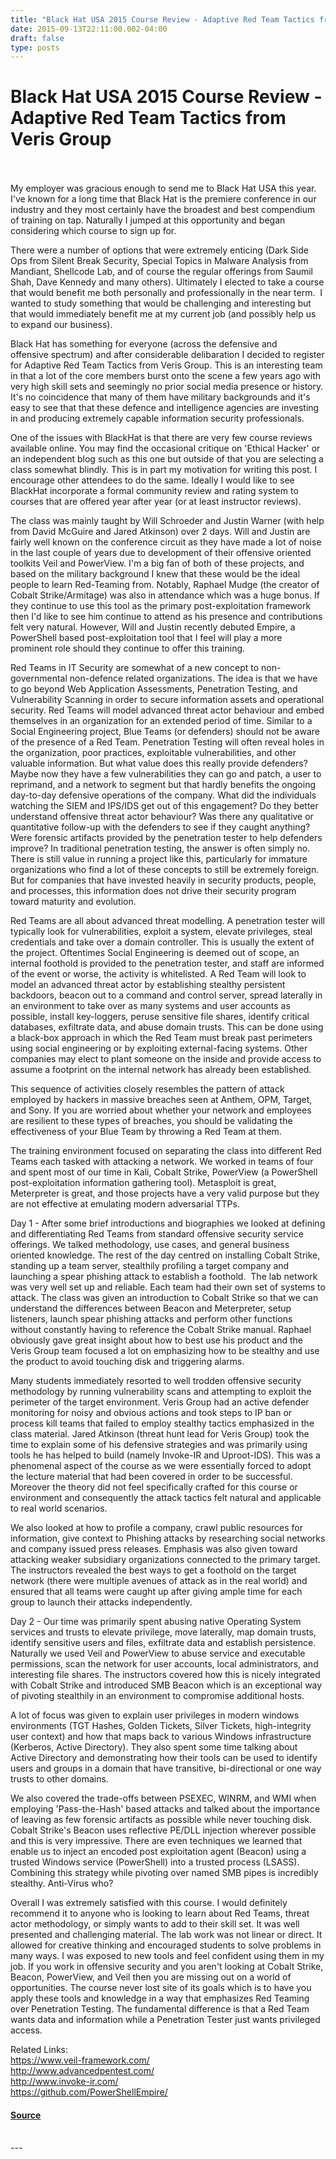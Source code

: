 ```yaml
---
title: "Black Hat USA 2015 Course Review - Adaptive Red Team Tactics from Veris Group"
date: 2015-09-13T22:11:00.002-04:00
draft: false
type: posts
---
```

# Black Hat USA 2015 Course Review - Adaptive Red Team Tactics from Veris Group

<br/>

<br/>
My employer was gracious enough to send me to Black Hat USA this year. I've known for a long time that Black Hat is the premiere conference in our industry and they most certainly have the broadest and best compendium of training on tap. Naturally I jumped at this opportunity and began considering which course to sign up for.   
  
There were a number of options that were extremely enticing (Dark Side Ops from Silent Break Security, Special Topics in Malware Analysis from Mandiant, Shellcode Lab, and of course the regular offerings from Saumil Shah, Dave Kennedy and many others). Ultimately I elected to take a course that would benefit me both personally and professionally in the near term.  I wanted to study something that would be challenging and interesting but that would immediately benefit me at my current job (and possibly help us to expand our business).   
  
Black Hat has something for everyone (across the defensive and offensive spectrum) and after considerable delibaration I decided to register for Adaptive Red Team Tactics from Veris Group. This is an interesting team in that a lot of the core members burst onto the scene a few years ago with very high skill sets and seemingly no prior social media presence or history. It's no coincidence that many of them have military backgrounds and it's easy to see that that these defence and intelligence agencies are investing in and producing extremely capable information security professionals.   
  
One of the issues with BlackHat is that there are very few course reviews available online. You may find the occasional critique on 'Ethical Hacker' or an independent blog such as this one but outside of that you are selecting a class somewhat blindly. This is in part my motivation for writing this post. I encourage other attendees to do the same. Ideally I would like to see BlackHat incorporate a formal community review and rating system to courses that are offered year after year (or at least instructor reviews).  
  
The class was mainly taught by Will Schroeder and Justin Warner (with help from David McGuire and Jared Atkinson) over 2 days. Will and Justin are fairly well known on the conference circuit as they have made a lot of noise in the last couple of years due to development of their offensive oriented toolkits Veil and PowerView. I'm a big fan of both of these projects, and based on the military background I knew that these would be the ideal people to learn Red-Teaming from. Notably, Raphael Mudge (the creator of Cobalt Strike/Armitage) was also in attendance which was a huge bonus. If they continue to use this tool as the primary post-exploitation framework then I'd like to see him continue to attend as his presence and contributions felt very natural. However, Will and Justin recently debuted Empire, a PowerShell based post-exploitation tool that I feel will play a more prominent role should they continue to offer this training.  
  
Red Teams in IT Security are somewhat of a new concept to non-governmental non-defence related organizations. The idea is that we have to go beyond Web Application Assessments, Penetration Testing, and Vulnerability Scanning in order to secure information assets and operational security. Red Teams will model advanced threat actor behaviour and embed themselves in an organization for an extended period of time. Similar to a Social Engineering project, Blue Teams (or defenders) should not be aware of the presence of a Red Team. Penetration Testing will often reveal holes in the organization, poor practices, exploitable vulnerabilities, and other valuable information. But what value does this really provide defenders? Maybe now they have a few vulnerabilities they can go and patch, a user to reprimand, and a network to segment but that hardly benefits the ongoing day-to-day defensive operations of the company. What did the individuals watching the SIEM and IPS/IDS get out of this engagement? Do they better understand offensive threat actor behaviour? Was there any qualitative or quantitative follow-up with the defenders to see if they caught anything? Were forensic artifacts provided by the penetration tester to help defenders improve? In traditional penetration testing, the answer is often simply no. There is still value in running a project like this, particularly for immature organizations who find a lot of these concepts to still be extremely foreign. But for companies that have invested heavily in security products, people, and processes, this information does not drive their security program toward maturity and evolution.  
  
Red Teams are all about advanced threat modelling. A penetration tester will typically look for vulnerabilities, exploit a system, elevate privileges, steal credentials and take over a domain controller. This is usually the extent of the project. Oftentimes Social Engineering is deemed out of scope, an internal foothold is provided to the penetration tester, and staff are informed of the event or worse, the activity is whitelisted. A Red Team will look to model an advanced threat actor by establishing stealthy persistent backdoors, beacon out to a command and control server, spread laterally in an environment to take over as many systems and user accounts as possible, install key-loggers, peruse sensitive file shares, identify critical databases, exfiltrate data, and abuse domain trusts. This can be done using a black-box approach in which the Red Team must break past perimeters using social engineering or by exploiting external-facing systems. Other companies may elect to plant someone on the inside and provide access to assume a footprint on the internal network has already been established.  
  
This sequence of activities closely resembles the pattern of attack employed by hackers in massive breaches seen at Anthem, OPM, Target, and Sony. If you are worried about whether your network and employees are resilient to these types of breaches, you should be validating the effectiveness of your Blue Team by throwing a Red Team at them.   
  
The training environment focused on separating the class into different Red Teams each tasked with attacking a network. We worked in teams of four and spent most of our time in Kali, Cobalt Strike, PowerView (a PowerShell post-exploitation information gathering tool). Metasploit is great, Meterpreter is great, and those projects have a very valid purpose but they are not effective at emulating modern adversarial TTPs.  
  
Day 1 - After some brief introductions and biographies we looked at defining and differentiating Red Teams from standard offensive security service offerings. We talked methodology, use cases, and general business oriented knowledge. The rest of the day centred on installing Cobalt Strike, standing up a team server, stealthily profiling a target company and launching a spear phishing attack to establish a foothold.  The lab network was very well set up and reliable. Each team had their own set of systems to attack. The class was given an introduction to Cobalt Strike so that we can understand the differences between Beacon and Meterpreter, setup listeners, launch spear phishing attacks and perform other functions without constantly having to reference the Cobalt Strike manual. Raphael obviously gave great insight about how to best use his product and the Veris Group team focused a lot on emphasizing how to be stealthy and use the product to avoid touching disk and triggering alarms.   
  
Many students immediately resorted to well trodden offensive security methodology by running vulnerability scans and attempting to exploit the perimeter of the target environment. Veris Group had an active defender monitoring for noisy and obvious actions and took steps to IP ban or process kill teams that failed to employ stealthy tactics emphasized in the class material. Jared Atkinson (threat hunt lead for Veris Group) took the time to explain some of his defensive strategies and was primarily using tools he has helped to build (namely Invoke-IR and Uproot-IDS). This was a phenomenal aspect of the course as we were essentially forced to adopt the lecture material that had been covered in order to be successful. Moreover the theory did not feel specifically crafted for this course or environment and consequently the attack tactics felt natural and applicable to real world scenarios.   
  
We also looked at how to profile a company, crawl public resources for information, give context to Phishing attacks by researching social networks and company issued press releases. Emphasis was also given toward attacking weaker subsidiary organizations connected to the primary target. The instructors revealed the best ways to get a foothold on the target network (there were multiple avenues of attack as in the real world) and ensured that all teams were caught up after giving ample time for each group to launch their attacks independently.  
  
Day 2 - Our time was primarily spent abusing native Operating System services and trusts to elevate privilege, move laterally, map domain trusts, identify sensitive users and files, exfiltrate data and establish persistence. Naturally we used Veil and PowerView to abuse service and executable permissions, scan the network for user accounts, local administrators, and interesting file shares. The instructors covered how this is nicely integrated with Cobalt Strike and introduced SMB Beacon which is an exceptional way of pivoting stealthily in an environment to compromise additional hosts.   
  
A lot of focus was given to explain user privileges in modern windows environments (TGT Hashes, Golden Tickets, Silver Tickets, high-integrity user context) and how that maps back to various Windows infrastructure (Kerberos, Active Directory). They also spent some time talking about Active Directory and demonstrating how their tools can be used to identify users and groups in a domain that have transitive, bi-directional or one way trusts to other domains.   
  
We also covered the trade-offs between PSEXEC, WINRM, and WMI when employing 'Pass-the-Hash' based attacks and talked about the importance of leaving as few forensic artifacts as possible while never touching disk. Cobalt Strike's Beacon uses reflective PE/DLL injection wherever possible and this is very impressive. There are even techniques we learned that enable us to inject an encoded post exploitation agent (Beacon) using a trusted Windows service (PowerShell) into a trusted process (LSASS). Combining this strategy while pivoting over named SMB pipes is incredibly stealthy. Anti-Virus who?  
  
Overall I was extremely satisfied with this course. I would definitely recommend it to anyone who is looking to learn about Red Teams, threat actor methodology, or simply wants to add to their skill set. It was well presented and challenging material. The lab work was not linear or direct. It allowed for creative thinking and encouraged students to solve problems in many ways. I was exposed to new tools and feel confident using them in my job. If you work in offensive security and you aren't looking at Cobalt Strike, Beacon, PowerView, and Veil then you are missing out on a world of opportunities. The course never lost site of its goals which is to have you apply these tools and knowledge in a way that emphasizes Red Teaming over Penetration Testing. The fundamental difference is that a Red Team wants data and information while a Penetration Tester just wants privileged access.  
  
Related Links:  
https://www.veil-framework.com/  
http://www.advancedpentest.com/  
http://www.invoke-ir.com/  
https://github.com/PowerShellEmpire/

#### [Source](https://www.redblue.team/feeds/6859587294775217713/comments/default)

<br/>
---
